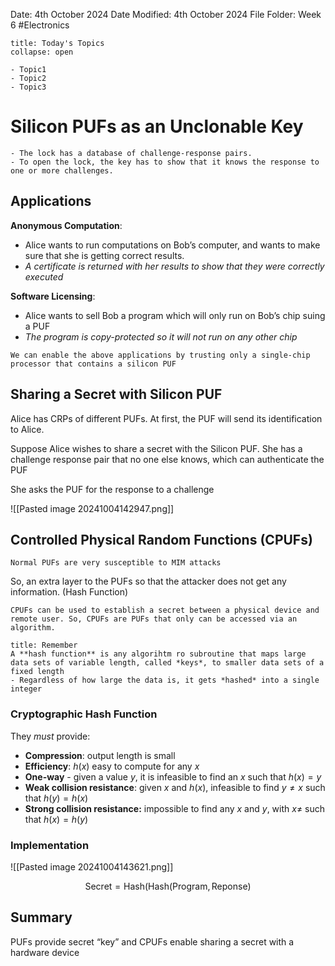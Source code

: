 Date: 4th October 2024
Date Modified: 4th October 2024
File Folder: Week 6
#Electronics

```ad-abstract
title: Today's Topics
collapse: open

- Topic1
- Topic2
- Topic3

```

# Silicon PUFs as an Unclonable Key

```ad-summary
- The lock has a database of challenge-response pairs.
- To open the lock, the key has to show that it knows the response to one or more challenges.
```

## Applications

**Anonymous Computation**:
- Alice wants to run computations on Bob’s computer, and wants to make sure that she is getting correct results.
- *A certificate is returned with her results to show that they were correctly executed*

**Software Licensing**:
- Alice wants to sell Bob a program which will only run on Bob’s chip suing a PUF
- *The program is copy-protected so it will not run on any other chip*

```ad-important
We can enable the above applications by trusting only a single-chip processor that contains a silicon PUF
```

## Sharing a Secret with Silicon PUF

Alice has CRPs of different PUFs. At first, the PUF will send its identification to Alice.

Suppose Alice wishes to share a secret with the Silicon PUF. She has a challenge response pair that no one else knows, which can authenticate the PUF

She asks the PUF for the response to a challenge

![[Pasted image 20241004142947.png]]

## Controlled Physical Random Functions (CPUFs)

```ad-warning
Normal PUFs are very susceptible to MIM attacks
```

So, an extra layer to the PUFs so that the attacker does not get any information. (Hash Function)

```ad-summary
CPUFs can be used to establish a secret between a physical device and remote user. So, CPUFs are PUFs that only can be accessed via an algorithm.
```

```ad-note
title: Remember
A **hash function** is any algorihtm ro subroutine that maps large data sets of variable length, called *keys*, to smaller data sets of a fixed length
- Regardless of how large the data is, it gets *hashed* into a single integer
```

### Cryptographic Hash Function

They *must* provide:
- **Compression**: output length is small
- **Efficiency**: $h(x)$ easy to compute for any $x$
- **One-way** - given a value $y$, it is infeasible to find an $x$ such that $h(x) = y$
- **Weak collision resistance**: given $x$ and $h(x)$, infeasible to find $y \ne x$ such that $h(y)=h(x)$
- **Strong collision resistance:** impossible to find any $x$ and $y$, with $x \ne$ such that $h(x)=h(y)$

### Implementation

![[Pasted image 20241004143621.png]]

$$\mbox{Secret} = \mbox{Hash}(\mbox{Hash}(\mbox{Program}, \mbox{Reponse})$$

## Summary

PUFs provide secret “key” and CPUFs enable sharing a secret with a hardware device








